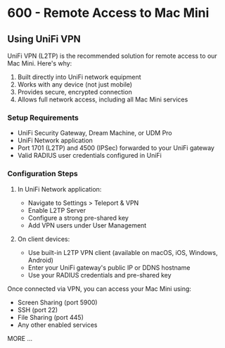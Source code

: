 # 600 - Remote Access to Mac Mini

## Using UniFi VPN

UniFi VPN (L2TP) is the recommended solution for remote access to our Mac Mini. Here's why:

1. Built directly into UniFi network equipment
2. Works with any device (not just mobile)
3. Provides secure, encrypted connection
4. Allows full network access, including all Mac Mini services

### Setup Requirements

- UniFi Security Gateway, Dream Machine, or UDM Pro
- UniFi Network application
- Port 1701 (L2TP) and 4500 (IPSec) forwarded to your UniFi gateway
- Valid RADIUS user credentials configured in UniFi

### Configuration Steps

1. In UniFi Network application:
   - Navigate to Settings > Teleport & VPN
   - Enable L2TP Server
   - Configure a strong pre-shared key
   - Add VPN users under User Management

2. On client devices:
   - Use built-in L2TP VPN client (available on macOS, iOS, Windows, Android)
   - Enter your UniFi gateway's public IP or DDNS hostname
   - Use your RADIUS credentials and pre-shared key

Once connected via VPN, you can access your Mac Mini using:
- Screen Sharing (port 5900)
- SSH (port 22)
- File Sharing (port 445)
- Any other enabled services

MORE ...